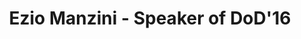 ---
layout: speaker

title: "Ezio Manzini - Speaker of DoD'16"
speakername: "Ezio Manzini"
speakerimage: "ezio-manzini"

speakerbio: "For more than two decades he has been working in the field of design for sustainability. Most recently, his interests have focussed on social innovation, considered as a major driver of sustainable changes. In this perspective he started DESIS: an international network of schools of design specifically active in the field of design for social innovation and sustainability (http://www.desis-network.org ). 
Presently, he is Chair Professor of Design for Social Innovation at the University of the Arts London (London), Honorary Professor at the Politecnico di Milano and Guest Professor at Tongji University (Shanghai) and Jiangnan University (Wuxi).
 In addition to his continuous involvement in the design for sustainability arena, he has explored and promoted design potentialities in different fields, such as: Design of Materials, in the 80s; Strategic Design, in the 90s (starting a Master in Strategic Design); Service Design, in the last ten years (starting the specific courses in Service Design). 
 His most recent book is “Design, When Everybody Designs. An Introduction to Design for Social Innovation”, MIT Press 2015."

talktitle: "Connecting diversities: displacement, social innovation and design"
talkabstract: "The migration issue is here to stay in Europe and worldwide. Europe is and will be in the next decades, the place-to-go for several millions people. The challenge is to think this perspective not as a threat, but as an opportunity. That is, to imagine how migration can become a driver of innovation towards a younger, dynamic, cosmopolitan and, at the end of the day, more resilient Europe.   
Of course, nobody today can have a clear and precise idea on if and how this positive perspective could become real. Therefore, the only wise move to do is to consider this broad view, i.e. the possibility of a new cosmopolitan Europe, as a design-orienting scenario: a shared vision on the basis of which to experiment local solutions, to discuss them and to use them to feed a broad social learning process. 
“Connecting diversities” is an exploration, done in a design perspective, of how collaboration between migrants and residents can strength the social fabric. And, more precisely, how collaborative services (intended as result-oriented collaborations among different actors) can produce a multiple value: the social, cultural economic value generated by this positive and creative interaction."

books:
  - title: "Design, When Everybody Designs. An Introduction to Design for Social Innovation"
    author: "Ezio Manzini"
    
---